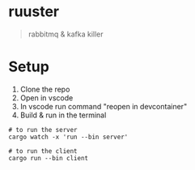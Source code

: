 # ruuster
> rabbitmq & kafka killer


# Setup

1. Clone the repo
1. Open in vscode
1. In vscode run command "reopen in devcontainer"
1. Build & run in the terminal
```
# to run the server
cargo watch -x 'run --bin server'

# to run the client
cargo run --bin client
```

